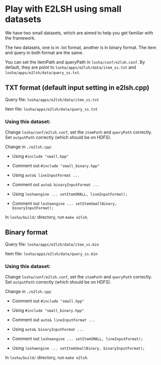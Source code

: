 # Play with E2LSH using small datasets

We have two small datasets, which are aimed to help you get familiar with the framework. 

The two datasets, one is in .txt format, another is in binary format. The item and query in both format are the same.

You can set the itemPath and queryPath in `losha/conf/e2lsh.conf`. By default, they are point to `losha/apps/e2lsh/data/item_ss.txt` and `losha/apps/e2lsh/data/query_ss.txt`.


## TXT format (default input setting in e2lsh.cpp) 

Query file: `losha/apps/e2lsh/data/item_ss.txt`
    
Item file: `losha/apps/e2lsh/data/query_ss.txt`


### Using this dataset:
        
Change `losha/conf/e2lsh.conf`, set the `itemPath` and `queryPath` correctly. Set `outputPath` correctly (which should be on HDFS).
        
Change in `./e2lsh.cpp`:
            
- Using `#include "small.hpp"`
            
- Comment out `#include "small_binary.hpp"`
            
- Using `auto& lineInputFormat ...`
            
- Comment out `auto& binaryInputFormat ...`
            
- Using `loshaengine ... setItemSMALL, lineInputFormat);`
            
- Comment out `loshaengine ... setItemSmallBinary, binaryInputFormat);`
        
In `losha/build/` directory, run `make e2lsh`.


## Binary format

Query file: `losha/apps/e2lsh/data/item_ss.bin`

Item file: `losha/apps/e2lsh/data/query_ss.bin`


### Using this dataset:
    
Change `losha/conf/e2lsh.conf`, set the `itemPath` and `queryPath` correctly. Set `outputPath` correctly (which should be on HDFS).

Change in `./e2lsh.cpp`:
        
- Comment out `#include "small.hpp"`
        
- Using `#include "small_binary.hpp"`
        
- Comment out `auto& lineInputFormat ...`
        
- Using `auto& binaryInputFormat ...`
        
- Comment out `loshaengine ... setItemSMALL, lineInputFormat);`
        
- Using `loshaengine ... setItemSmallBinary, binaryInputFormat);`
    
In `losha/build/` directory, run `make e2lsh`.
